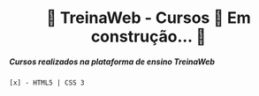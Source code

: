 <h1 align="center"> 
	🚧  TreinaWeb - Cursos 🚀 Em construção...  🚧
	<h5>Cursos realizados na plataforma de ensino TreinaWeb</h5>
	
	[x] - HTML5 | CSS 3
